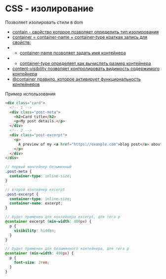 <!-- Изолирование --------------------------------------------------------------------------------------------------------------------------->

# CSS - изолирование

Позволяет изолировать стили в dom

- [contain - свойство которое позволяет определить тип изолирования](./css-props.md/#contain)
- [container = container-name + container-type краткая запись для свойств:](./css-props.md/#container)
- - [container-name позволяет задать имя контейнера](./css-props.md/#container-name)
- - [container-type определяет как вычислять размер контейнера](./css-props.md/#container-type)
- [content-visibility позволяет контролировать видимость содержимого контейнера](./css-props.md/#content-visibility)
- [@container правило, которое активирует функциональность контейнеров](./at-rules.md/#container)

Пример использования

```html
<div class="card">
  <!-- 1 -->
  <div class="post-meta">
    <h2>Card title</h2>
    <p>My post details.</p>
  </div>
  <!-- 2 -->
  <div class="post-excerpt">
    <p>
      A preview of my <a href="https://example.com">blog post</a> about cats.
    </p>
  </div>
</div>
```

```scss
// первый контейнер безымянный
.post-meta {
  container-type: inline-size;
}

// второй контейнер excerpt
.post-excerpt {
  container-type: inline-size;
  container-name: excerpt;
}

// будет применен для контейнера excerpt, для тега p
@container excerpt (min-width: 400px) {
  p {
    visibility: hidden;
  }
}

// будет применен для безымянного контейнера, для тега p
@container (min-width: 400px) {
  p {
    font-size: 2rem;
  }
}
```
